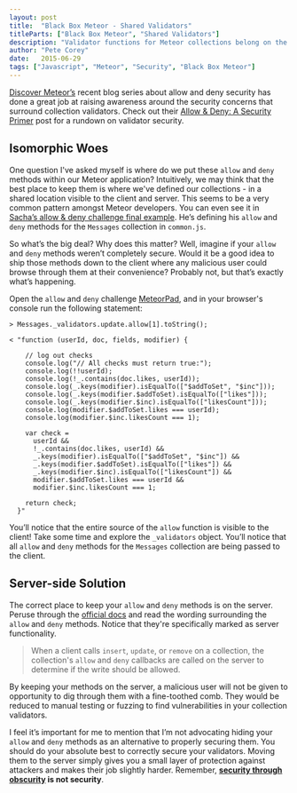```yaml
---
layout: post
title:  "Black Box Meteor - Shared Validators"
titleParts: ["Black Box Meteor", "Shared Validators"]
description: "Validator functions for Meteor collections belong on the server. Find out why from a hands-on perspective."
author: "Pete Corey"
date:   2015-06-29
tags: ["Javascript", "Meteor", "Security", "Black Box Meteor"]
---
```


[Discover Meteor’s](https://www.discovermeteor.com/) recent blog series about allow and deny security has done a great job at raising awareness around the security concerns that surround collection validators. Check out their [Allow & Deny: A Security Primer](https://www.discovermeteor.com/blog/allow-deny-a-security-primer/) post for a rundown on validator security.

## Isomorphic Woes

One question I've asked myself is where do we put these <code class="language-javascript">allow</code> and <code class="language-javascript">deny</code> methods within our Meteor application? Intuitively, we may think that the best place to keep them is where we've defined our collections - in a shared location visible to the client and server. This seems to be a very common pattern amongst Meteor developers. You can even see it in [Sacha’s allow & deny challenge final example](http://meteorpad.com/pad/ytJY8gyWYuteziDkY/Chatroom%20-%20Solution). He’s defining his <code class="language-javascript">allow</code> and <code class="language-javascript">deny</code> methods for the <code class="language-javascript">Messages</code> collection in <code class="language-*">common.js</code>.

So what’s the big deal? Why does this matter? Well, imagine if your <code class="language-javascript">allow</code> and <code class="language-javascript">deny</code> methods weren’t completely secure. Would it be a good idea to ship those methods down to the client where any malicious user could browse through them at their convenience? Probably not, but that’s exactly what’s happening.

Open the <code class="language-javascript">allow</code> and <code class="language-javascript">deny</code> challenge [MeteorPad](http://meteorpad.com/pad/ytJY8gyWYuteziDkY/Chatroom%20-%20Solution), and in your browser's console run the following statement:

<pre class="language-javascript"><code class="language-javascript">> Messages._validators.update.allow[1].toString();
</code></pre>

<pre class="language-javascript"><code class="language-javascript">< "function (userId, doc, fields, modifier) {
    
    // log out checks
    console.log("// All checks must return true:");
    console.log(!!userId);
    console.log(!_.contains(doc.likes, userId));
    console.log(_.keys(modifier).isEqualTo(["$addToSet", "$inc"]));
    console.log(_.keys(modifier.$addToSet).isEqualTo(["likes"]));
    console.log(_.keys(modifier.$inc).isEqualTo(["likesCount"]));
    console.log(modifier.$addToSet.likes === userId);
    console.log(modifier.$inc.likesCount === 1);
    
    var check = 
      userId &&
      !_.contains(doc.likes, userId) &&
      _.keys(modifier).isEqualTo(["$addToSet", "$inc"]) &&
      _.keys(modifier.$addToSet).isEqualTo(["likes"]) &&
      _.keys(modifier.$inc).isEqualTo(["likesCount"]) &&
      modifier.$addToSet.likes === userId &&
      modifier.$inc.likesCount === 1;
      
    return check;
  }"
</code></pre>

You’ll notice that the entire source of the <code class="language-javascript">allow</code> function is visible to the client! Take some time and explore the <code class="language-javascript">_validators</code> object. You’ll notice that all <code class="language-javascript">allow</code> and <code class="language-javascript">deny</code> methods for the <code class="language-javascript">Messages</code> collection are being passed to the client.

## Server-side Solution

The correct place to keep your <code class="language-javascript">allow</code> and <code class="language-javascript">deny</code> methods is on the server. Peruse through the [official docs](http://docs.meteor.com/#/full/allow) and read the wording surrounding the <code class="language-javascript">allow</code> and <code class="language-javascript">deny</code> methods. Notice that they're specifically marked as server functionality.

> When a client calls <code class="language-javascript">insert</code>, <code class="language-javascript">update</code>, or <code class="language-javascript">remove</code> on a collection, the collection's <code class="language-javascript">allow</code> and <code class="language-javascript">deny</code> callbacks are called on the server to determine if the write should be allowed.

By keeping your methods on the server, a malicious user will not be given to opportunity to dig through them with a fine-toothed comb. They would be reduced to manual testing or fuzzing to find vulnerabilities in your collection validators.

I feel it’s important for me to mention that I’m not advocating hiding your <code class="language-javascript">allow</code> and <code class="language-javascript">deny</code> methods as an alternative to properly securing them. You should do your absolute best to correctly secure your validators. Moving them to the server simply gives you a small layer of protection against attackers and makes their job slightly harder. Remember, __[security through obscurity](https://en.wikipedia.org/wiki/Security_through_obscurity) is not security__.
